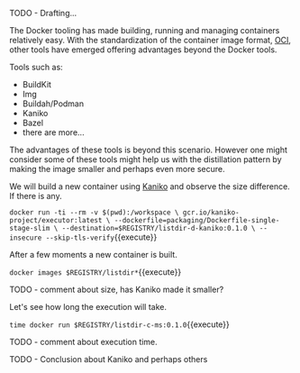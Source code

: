 TODO - Drafting...  

The Docker tooling has made building, running and managing containers relatively easy. With the standardization of the container image format, [OCI](https://en.wikipedia.org/wiki/Open_Container_Initiative), other tools have emerged offering advantages beyond the Docker tools.

Tools such as:
- BuildKit
- Img 
- Buildah/Podman
- Kaniko
- Bazel
- there are more...

The advantages of these tools is beyond this scenario. However one might consider some of these tools might help us with the distillation pattern by making the image smaller and perhaps even more secure.

We will build a new container using [Kaniko](https://github.com/GoogleContainerTools/kaniko) and observe the size difference. If there is any.

`docker run -ti --rm -v $(pwd):/workspace \
gcr.io/kaniko-project/executor:latest \
--dockerfile=packaging/Dockerfile-single-stage-slim \
--destination=$REGISTRY/listdir-d-kaniko:0.1.0 \
--insecure --skip-tls-verify`{{execute}}

After a few moments a new container is built.

`docker images $REGISTRY/listdir*`{{execute}}

TODO - comment about size, has Kaniko made it smaller?

Let's see how long the execution will take.

`time docker run $REGISTRY/listdir-c-ms:0.1.0`{{execute}}

TODO - comment about execution time.

TODO - Conclusion about Kaniko and perhaps others
